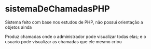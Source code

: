 # sistemaDeChamadasPHP
Sistema feito com base nos estudos de PHP, não possui orientação a objetos ainda

Produz chamadas onde o administrador pode visualizar todas elas; e o usuario pode visualizar as chamadas que ele mesmo criou
